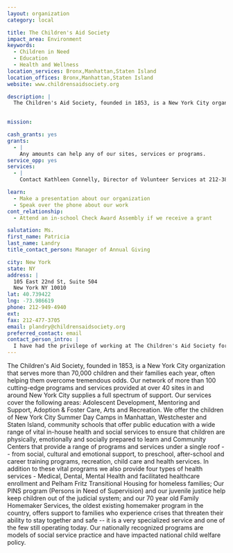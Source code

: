 ```yaml
---
layout: organization
category: local

title: The Children's Aid Society
impact_area: Environment
keywords: 
  - Children in Need
  - Education
  - Health and Wellness
location_services: Bronx,Manhattan,Staten Island
location_offices: Bronx,Manhattan,Staten Island
website: www.childrensaidsociety.org

description: |
  The Children's Aid Society, founded in 1853, is a New York City organization that serves more than 70,000 children and their families each year, often helping them overcome tremendous odds. Our network of more than 100 cutting-edge programs and services provided at over 40 sites in and around New York City supplies a full spectrum of support. Our services cover the following areas: Adolescent Development, Mentoring and Support, Adoption & Foster Care, Arts and Recreation. We offer the children of New York City Summer Day Camps in Manhattan, Westchester and Staten Island,  community schools that offer public education with a wide range of vital in-house health and social services to ensure that children are physically, emotionally and socially prepared to learn and Community Centers that provide a range of programs and services under a single roof -- from social, cultural and emotional support, to preschool, after-school and career training programs, recreation, child care and health services. In addition to these vital programs we also provide four types of health services - Medical, Dental, Mental Health and facilitated healthcare enrollment and Pelham Fritz Transitional Housing for homeless families; Our PINS program (Persons in Need of Supervision) and our juvenile justice help keep children out of the judicial system; and our 70 year old Family Homemaker Services, the oldest existing homemaker program in the country, offers support to families who experience crises that threaten their ability to stay together and safe -- it is a very specialized service and one of the few still operating today.   Our nationally recognized programs are models of social service practice and have impacted national child welfare policy.

  
mission: 

cash_grants: yes
grants: 
  - |
    Any amounts can help any of our sites, services or programs.
service_opp: yes
services: 
  - |
    Contact Kathleen Connelly, Director of Volunteer Services at 212-381-1173

learn: 
  - Make a presentation about our organization
  - Speak over the phone about our work
cont_relationship: 
  - Attend an in-school Check Award Assembly if we receive a grant

salutation: Ms.
first_name: Patricia
last_name: Landry
title_contact_person: Manager of Annual Giving

city: New York
state: NY
address: |
  105 East 22nd St, Suite 504  
  New York NY 10010
lat: 40.739422
lng: -73.986619
phone: 212-949-4940
ext: 
fax: 212-477-3705
email: plandry@childrensaidsociety.org
preferred_contact: email
contact_person_intro: |
  I have had the privilege of working at The Children's Aid Society for almost 6 years, in the role of Manager of Annual Giving for going on 3 years. Before my job here at the main office, I was lucky enough to work at one of our amazing centers that had early childhood, nursery school, after school and a Saturday Program for Deaf and Hard of Hearing Children and Teens. I have had the wonderful privilege to visit many of our sites and see many of our programs, staff and children in action. It is my job here at Children's Aid's main office to reach out to our many wonderful donors to ask them to donate, thank them for donating and try and educate others about all tha we do. I am also lucky that I have become the agency's poing person for the Penny Harvest initiatives. I really enjoy and am always inspired while I get to travel around New York City's five boroughs, visit schools and talk with students about how they can make a difference and all of Children's Aid's programs that need their help.
---
```

The Children's Aid Society, founded in 1853, is a New York City organization that serves more than 70,000 children and their families each year, often helping them overcome tremendous odds. Our network of more than 100 cutting-edge programs and services provided at over 40 sites in and around New York City supplies a full spectrum of support. Our services cover the following areas: Adolescent Development, Mentoring and Support, Adoption & Foster Care, Arts and Recreation. We offer the children of New York City Summer Day Camps in Manhattan, Westchester and Staten Island,  community schools that offer public education with a wide range of vital in-house health and social services to ensure that children are physically, emotionally and socially prepared to learn and Community Centers that provide a range of programs and services under a single roof -- from social, cultural and emotional support, to preschool, after-school and career training programs, recreation, child care and health services. In addition to these vital programs we also provide four types of health services - Medical, Dental, Mental Health and facilitated healthcare enrollment and Pelham Fritz Transitional Housing for homeless families; Our PINS program (Persons in Need of Supervision) and our juvenile justice help keep children out of the judicial system; and our 70 year old Family Homemaker Services, the oldest existing homemaker program in the country, offers support to families who experience crises that threaten their ability to stay together and safe -- it is a very specialized service and one of the few still operating today.   Our nationally recognized programs are models of social service practice and have impacted national child welfare policy.

